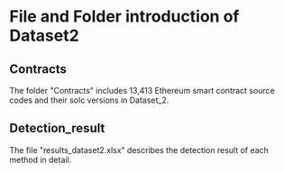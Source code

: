 # File and Folder introduction of Dataset2

## Contracts

The folder "Contracts" includes 13,413 Ethereum smart contract source codes and their solc versions in Dataset_2.

## Detection_result

The file "results_dataset2.xlsx" describes the detection result of each method in detail.

